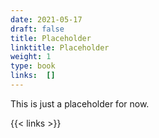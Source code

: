 ```yaml
---
date: 2021-05-17
draft: false
title: Placeholder
linktitle: Placeholder
weight: 1
type: book
links:  []
---
```



This is just a placeholder for now.

{{< links >}}
